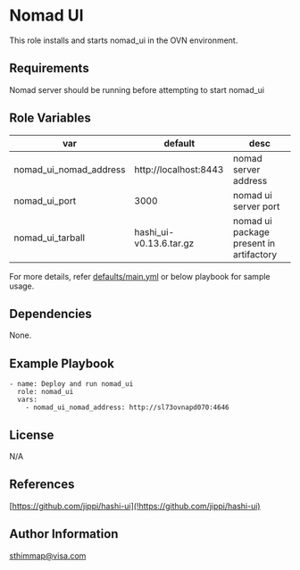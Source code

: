 Nomad UI
=========
This role installs and starts nomad_ui in the OVN environment.

Requirements
------------
Nomad server should be running before attempting to start nomad_ui

Role Variables
--------------

| var                         |  default                       | desc
|-----------------------------|--------------------------------|-----------------------------------------|
| nomad_ui_nomad_address      |  http://localhost:8443         | nomad server address                    |
| nomad_ui_port               |  3000                          | nomad ui server port                    |
| nomad_ui_tarball            |  hashi_ui-v0.13.6.tar.gz       | nomad ui package present in artifactory |


For more details, refer [defaults/main.yml](defaults/main.yml) or below playbook for sample usage.

Dependencies
------------
None.

Example Playbook
----------------
```
- name: Deploy and run nomad_ui
  role: nomad_ui
  vars:
    - nomad_ui_nomad_address: http://sl73ovnapd070:4646
```

License
-------
N/A

References
-------
[https://github.com/jippi/hashi-ui](!https://github.com/jippi/hashi-ui)


Author Information
------------------
sthimmap@visa.com
